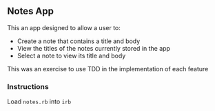 ## Notes App
This an app designed to allow a user to:
- Create a note that contains a title and body
- View the titles of the notes currently stored in the app
- Select a note to view its title and body

This was an exercise to use TDD in the implementation of each feature

### Instructions
Load `notes.rb` into `irb`

